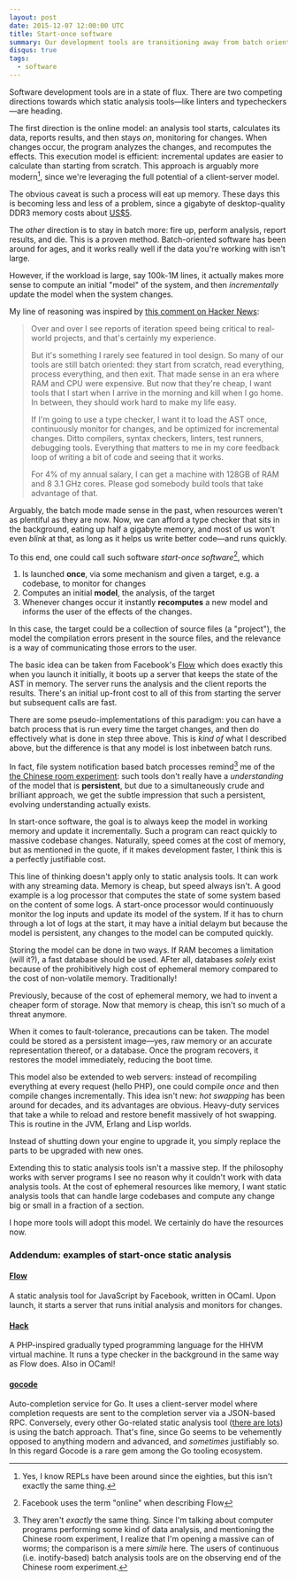 ```yaml
---
layout: post
date: 2015-12-07 12:00:00 UTC
title: Start-once software
summary: Our development tools are transitioning away from batch oriented processing
disqus: true
tags:
  - software
---
```


Software development tools are in a state of flux. There are two competing
directions towards which static analysis tools&mdash;like linters and
typecheckers&mdash;are heading. 

The first direction is the online model: an analysis tool starts, calculates its
data, reports results, and then stays *on*, monitoring for changes. When changes
occur, the program analyzes the changes, and recomputes the effects. This
execution model is efficient: incremental updates are easier to calculate than
starting from scratch. This approach is arguably more modern[^3], since we're
leveraging the full potential of a client-server model.

The obvious caveat is such a process will eat up memory. These days this is
becoming less and less of a problem, since a gigabyte of desktop-quality DDR3
memory costs about [US$5](http://www.newegg.com/Product/Product.aspx?Item=N82E16820231314&cm_re=ddr3-_-20-231-314-_-Product).

The *other* direction is to stay in batch more: fire up, perform analysis,
report results, and die. This is a proven method. Batch-oriented software has
been around for ages, and it works really well if the data you're working with
isn't large.

However, if the workload is large, say 100k-1M lines, it actually makes more
sense to compute an initial "model" of the system, and then *incrementally*
update the model when the system changes.

My line of reasoning was inspired by [this comment on Hacker News](https://news.ycombinator.com/item?id=10271755):

> Over and over I see reports of iteration speed being critical to
> real-world projects, and that's certainly my experience.  
> 
> But it's something I rarely see featured in tool design. So many of
> our tools are still batch oriented: they start from scratch, read
> everything, process everything, and then exit. That made sense in an
> era where RAM and CPU were expensive. But now that they're cheap, I
> want tools that I start when I arrive in the morning and kill when I
> go home. In between, they should work hard to make my life easy. 
> 
> If I'm going to use a type checker, I want it to load the AST once,
> continuously monitor for changes, and be optimized for incremental
> changes. Ditto compilers, syntax checkers, linters, test runners,
> debugging tools. Everything that matters to me in my core feedback
> loop of writing a bit of code and seeing that it works.
> 
> For 4% of my annual salary, I can get a machine with 128GB of RAM and
> 8 3.1 GHz cores. Please god somebody build tools that take advantage
> of that.

Arguably, the batch mode made sense in the past, when resources weren't as
plentiful as they are now. Now, we can afford a type checker that sits in the
background, eating up half a gigabyte memory, and most of us won't even *blink*
at that, as long as it helps us write better code&mdash;and runs quickly.

To this end, one could call such software *start-once software*[^2], which

1. Is launched **once**, via some mechanism and given a target, e.g. a codebase, to
   monitor for changes
2. Computes an initial **model**, the analysis, of the target
3. Whenever changes occur it instantly **recomputes** a new model and informs
   the user of the effects of the changes. 

In this case, the target could be a collection of source files (a "project"), 
the model the compilation errors present in the source files, and the relevance
is a way of communicating those errors to the user.

The basic idea can be taken from Facebook's [Flow](http://www.flowtype.org)
which does exactly this when you launch it initially, it boots up a server that
keeps the state of the AST in memory. The server runs the analysis and the client
reports the results. There's an initial up-front cost to all of this from
starting the server but subsequent calls are fast.

There are some pseudo-implementations of this paradigm: you can have a batch
process that is run every time the target changes, and then do effectively what
is done in step three above. This is *kind of* what I described above, but the
difference is that any model is lost inbetween batch runs.

In fact, file system notification based batch processes remind[^4] me of the
[the Chinese room experiment](https://en.wikipedia.org/wiki/The_Chinese_Room):
such tools don't really have a *understanding* of the model that is
**persistent**, but due to a simultaneously crude and brilliant approach, we get the
subtle impression that such a persistent, evolving understanding actually exists.

In start-once software, the goal is to always keep the model in working memory
and update it incrementally. Such a program can react quickly to massive
codebase changes. Naturally, speed comes at the cost of memory, but as mentioned
in the quote, if it makes development faster, I think this is a perfectly
justifiable cost.

This line of thinking doesn't apply only to static analysis tools. It can work
with any streaming data. Memory is cheap, but speed always isn't. A good example
is a log processor that computes the state of some system based on the content
of some logs. A start-once processor would continuously monitor the log inputs
and update its model of the system. If it has to churn through a lot of logs at
the start, it may have a initial delaym but because the model is persistent, any
changes to the model can be computed quickly.

Storing the model can be done in two ways. If RAM becomes a limitation (will
it?), a fast database should be used. AFter all, databases *solely* exist
because of the prohibitively high cost of ephemeral memory compared to the cost
of non-volatile memory. Traditionally!

Previously, because of the cost of ephemeral memory, we had to invent a cheaper
form of storage. Now that memory is cheap, this isn't so much of a threat
anymore.

When it comes to fault-tolerance, precautions can be taken. The model could be
stored as a persistent image&mdash;yes, raw memory or an accurate representation
thereof, or a database. Once the program recovers, it restores the model
immediately, reducing the boot time.

This model also be extended to web servers: instead of recompiling everything at
every request (hello PHP), one could compile *once* and then compile changes
incrementally. This idea isn't new: *hot swapping* has been around for decades,
and its advantages are obvious. Heavy-duty services that take a while to reload
and restore benefit massively of hot swapping. This is routine in the JVM,
Erlang and Lisp worlds.

Instead of shutting down your engine to upgrade it, you simply replace the parts
to be upgraded with new ones. 

Extending this to static analysis tools isn't a massive step. If the philosophy
works with server programs I see no reason why it couldn't work with data
analysis tools. At the cost of ephemeral resources like memory, I want static
analysis tools that can handle large codebases and compute any change big or
small in a fraction of a section.

I hope more tools will adopt this model. We certainly do have the resources now.

### Addendum: examples of start-once static analysis

#### [Flow](http://flowtype.org)

A static analysis tool for JavaScript by Facebook, written in OCaml. Upon
launch, it starts a server that runs initial analysis and monitors for
changes.

#### [Hack](http://hacklang.org/)

A PHP-inspired gradually typed programming language for the HHVM virtual
machine. It runs a type checker in the background in the same way as Flow
does. Also in OCaml!

#### [gocode](http://github.com/nsf/gocode)

Auto-completion service for Go. It uses a client-server model where completion
requests are sent to the completion server via a JSON-based RPC. Conversely,
every other Go-related static analysis tool
([there are lots](http://dominik.honnef.co/posts/2014/12/an_incomplete_list_of_go_tools/))
is using the batch approach. That's fine, since Go seems to be vehemently
opposed to anything modern and advanced, and *sometimes* justifiably so. In this
regard Gocode is a rare gem among the Go tooling ecosystem.


[^1]: To a degree, anyway. Massive datasets are hard to fit in memory, but I
    wouldn't be surprised if it comes with the benefit of more speed, it may be
    a good idea even for large datasets (e.g. half a terabyte in size).
[^2]: Facebook uses the term "online" when describing Flow
[^3]: Yes, I know REPLs have been around since the eighties, but this isn't
    exactly the same thing.
[^4]: They aren't *exactly* the same thing. Since I'm talking about computer
    programs performing some kind of data analysis, and mentioning the Chinese
    room experiment, I realize that I'm opening a massive can of worms; the
    comparison is a mere *simile* here. The users of continuous
    (i.e. inotify-based) batch analysis tools are on the observing end of the
    Chinese room experiment.
